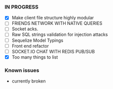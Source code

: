 ### IN PROGRESS
- [x]  Make client file structure highly modular
- [ ]  FRIENDS NETWORK WITH NATIVE QUERIES  
- [ ]  Socket acks.
- [ ]  Raw SQL strings validation for injection attacks
- [ ]  Sequelize Model Typings
- [ ]  Front end refactor
- [ ]  SOCKET.IO CHAT WITH REDIS PUB/SUB
- [x] Too many things to list 
### Known issues 
- currently broken
